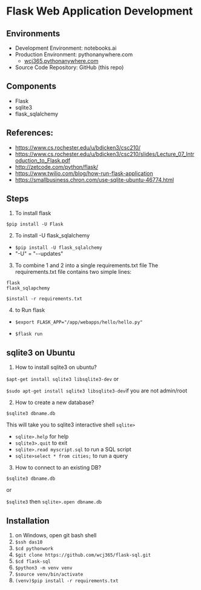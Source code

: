 # Flask Web Application Development
## Environments
- Development Environment: notebooks.ai
- Production Environment: pythonanywhere.com
    - [wcj365.pythonanywhere.com](wcj365.pythonanywhere.com)
- Source Code Repository: GitHub (this repo)
## Components
- Flask
- sqlite3
- flask_sqlalchemy
## References: 
- https://www.cs.rochester.edu/u/bdicken3/csc210/
- https://www.cs.rochester.edu/u/bdicken3/csc210/slides/Lecture_07_Introduction_to_Flask.pdf
- http://zetcode.com/python/flask/
- https://www.twilio.com/blog/how-run-flask-application
- https://smallbusiness.chron.com/use-sqlite-ubuntu-46774.html
## Steps
1. To install flask

`$pip install -U Flask`

2. To install -U flask_sqlalchemy

- `$pip install -U flask_sqlalchemy`
- "-U" = "--updates"

3. To combine 1 and 2 into a single requirements.txt file
The requirements.txt file contains two simple lines:
```
flask
flask_sqlapchemy
```
`$install -r requirements.txt`

4. to Run flask

- `$export FLASK_APP="/app/webapps/hello/hello.py"`

- `$flask run`

## sqlite3 on Ubuntu 

1. How to install sqlite3 on ubuntu?

`$apt-get install sqlite3 libsqlite3-dev` or

`$sudo apt-get install sqlite3 libsqlite3-dev`if you are not admin/root

2. How to create a new database?

`$sqlite3 dbname.db`

This will take you to sqlite3 interactive shell `sqlite>`
- `sqlite>.help` for help
- `sqlite3>.quit` to exit
- `sqlite>.read myscript.sql` to run a SQL script
- `sqlite>select * from cities;` to run a query

3. How to connect to an existing DB?

`$sqlite3 dbname.db`

or

`$sqlite3` then `sqlite>.open dbname.db`


## Installation
1. on Windows, open git bash shell
2. `$ssh das10`
3. `$cd pythonwork`
4. `$git clone https://github.com/wcj365/flask-sql.git`
5. `$cd flask-sql`
6. `$python3 -m venv venv`
7. `$source venv/bin/activate`
8. `(venv)$pip install -r requirements.txt`
